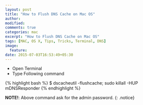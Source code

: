 ```yaml
---
layout: post
title: "How to Flush DNS Cache on Mac OS"
author:
modified:
comments: true
categories: mac
excerpt: "How to Flush DNS Cache on Mac OS"
tags: [MAC, OS X, Tips, Tricks, Terminal, DNS]
image:
  feature:
date: 2015-07-03T16:53:49+05:30
---
```


* Open Terminal
* Type Following command

{% highlight bash %}
$ dscacheutil -flushcache; sudo killall -HUP mDNSResponder
{% endhighlight %}

**NOTE!**: Above command ask for the admin password.
{: .notice}
